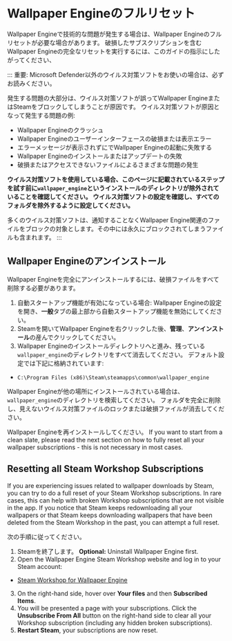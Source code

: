 # Wallpaper Engineのフルリセット

Wallpaper Engineで技術的な問題が発生する場合は、Wallpaper Engineのフルリセットが必要な場合があります。 破損したサブスクリプションを含むWallpaper Engineの完全なリセットを実行するには、このガイドの指示にしたがってください、

::: 重要: Microsoft Defender以外のウイルス対策ソフトをお使いの場合は、必ずお読みください。

発生する問題の大部分は、ウイルス対策ソフトが誤ってWallpaper EngineまたはSteamをブロックしてしまうことが原因です。 ウイルス対策ソフトが原因となって発生する問題の例:

* Wallpaper Engineのクラッシュ
* Wallpaper Engineのユーザーインターフェースの破損または表示エラー
* エラーメッセージが表示されずにでWallpaper Engineの起動に失敗する
* Wallpaper Engineのインストールまたはアップデートの失敗
* 破損またはアクセスできないファイルによるさまざまな問題の発生

**ウイルス対策ソフトを使用している場合、このページに記載されているステップを試す前に`wallpaper_engine`というインストールのディレクトリが除外されていることを確認してください。 ウイルス対策ソフトの設定を確認し、すべてのフォルダを除外するように設定してください。**

多くのウイルス対策ソフトは、通知することなくWallpaper Engine関連のファイルをブロックの対象とします。その中には永久にブロックされてしまうファイルも含まれます。
:::

## Wallpaper Engineのアンインストール

Wallpaper Engineを完全にアンインストールするには、破損ファイルをすべて削除する必要があります。

1. 自動スタートアップ機能が有効になっている場合: Wallpaper Engineの設定を開き、**一般**タブの最上部から自動スタートアップ機能を無効にしてください。
2. Steamを開いてWallpaper Engineを右クリックした後、**管理**、**アンインストール**の産んでクリックしてください。
3. Wallpaper Engineのインストールディレクトリへと進み、残っている`wallpaper_engine`のディレクトリをすべて消去してください。 デフォルト設定では下記に格納されています:

* `C:\Program Files (x86)\Steam\steamapps\common\wallpaper_engine`

Wallpaper Engineが他の場所にインストールされている場合は、`wallpaper_engine`のディレクトリを検索してください。 フォルダを完全に削除し、見えないウイルス対策ファイルのロックまたは破損ファイルが消去してください。

Wallpaper Engineを再インストールしてください。 If you want to start from a clean slate, please read the next section on how to fully reset all your wallpaper subscriptions - this is not necessary in most cases.

## Resetting all Steam Workshop Subscriptions

If you are experiencing issues related to wallpaper downloads by Steam, you can try to do a full reset of your Steam Workshop subscriptions. In rare cases, this can help with broken Workshop subscriptions that are not visible in the app. If you notice that Steam keeps redownloading all your wallpapers or that Steam keeps downloading wallpapers that have been deleted from the Steam Workshop in the past, you can attempt a full reset.

次の手順に従ってください。

1. Steamを終了します。 **Optional:** Uninstall Wallpaper Engine first.
2. Open the Wallpaper Engine Steam Workshop website and log in to your Steam account:

* [Steam Workshop for Wallpaper Engine](https://steamcommunity.com/app/431960/workshop/)

3. On the right-hand side, hover over **Your files** and then **Subscribed Items**.
4. You will be presented a page with your subscriptions. Click the **Unsubscribe From All** button on the right-hand side to clear all your Workshop subscription (including any hidden broken subscriptions).
5. **Restart Steam**, your subscriptions are now reset.
